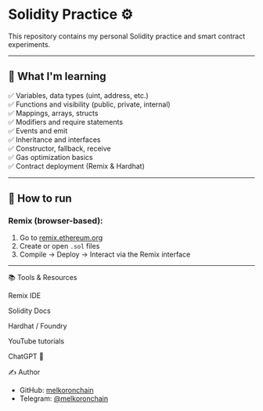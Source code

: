 # Solidity Practice ⚙️

This repository contains my personal Solidity practice and smart contract experiments.

---

## 🧠 What I'm learning

✅ Variables, data types (uint, address, etc.)  
✅ Functions and visibility (public, private, internal)  
✅ Mappings, arrays, structs  
✅ Modifiers and require statements  
✅ Events and emit  
✅ Inheritance and interfaces  
✅ Constructor, fallback, receive  
✅ Gas optimization basics  
✅ Contract deployment (Remix & Hardhat)

---

## 🚀 How to run

### Remix (browser-based):

1. Go to [remix.ethereum.org](https://remix.ethereum.org)  
2. Create or open `.sol` files  
3. Compile → Deploy → Interact via the Remix interface

---

📚 Tools & Resources

Remix IDE

Solidity Docs

Hardhat / Foundry

YouTube tutorials

ChatGPT 🤖

✍️ Author

- GitHub: [melkoronchain](https://github.com/melkoronchain)
- Telegram: [@melkoronchain](https://t.me/melkoronchain)
